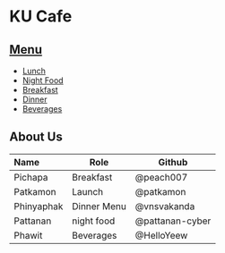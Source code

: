 # KU Cafe

## [Menu](Menu.md)


- [Lunch](/Menu.md#lunch)
- [Night Food](/Menu.md#Night-Food)
- [Breakfast](Menu.md#Breakfast)
- [Dinner](Menu.md#Dinner)
- [Beverages](Menu.md#Beverages)



## About Us



| Name      | Role      | Github          |
|:----------|-----------|-----------------|
| Pichapa   | Breakfast | @peach007 |
| Patkamon | Launch | @patkamon |
| Phinyaphak | Dinner Menu | @vnsvakanda      |
| Pattanan  | night food| @pattanan-cyber  |
| Phawit | Beverages | @HelloYeew |



